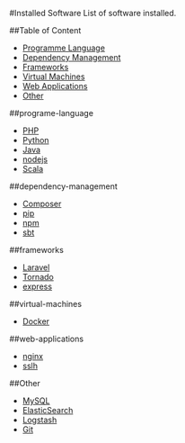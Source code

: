 #Installed Software
List of software installed.

##Table of Content
- [Programme Language](#programe-language)
- [Dependency Management](#dependency-management)
- [Frameworks](#frameworks)
- [Virtual Machines](#virtual-machines)
- [Web Applications](#web-applications)
- [Other](#other)

##programe-language
- [PHP](software/PHP.md)
- [Python](software/Python.md)
- [Java](software/Java.md)
- [nodejs](software/node.md)
- [Scala](software/scala.md)

##dependency-management
- [Composer](software/Composer.md)
- [pip](software/pip.md)
- [npm](software/npm.md)
- [sbt](software/sbt.md)

##frameworks
- [Laravel](software/Laravel.md)
- [Tornado](software/Tornado.md)
- [express](software/express.md)

##virtual-machines
- [Docker](software/Docker.md)

##web-applications
- [nginx](software/nginx.md)
- [sslh](software/sslh.md)

##Other
- [MySQL](software/MySQL.md)
- [ElasticSearch](software/ElasticSearch.md)
- [Logstash](software/Logstash.md)
- [Git](software/Git.md)
